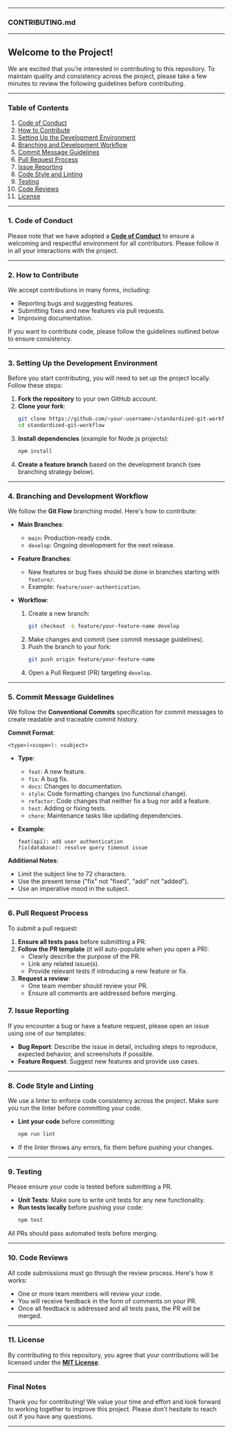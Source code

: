 
---

### **CONTRIBUTING.md**

---

## **Welcome to the Project!**

We are excited that you’re interested in contributing to this repository. To maintain quality and consistency across the project, please take a few minutes to review the following guidelines before contributing.

---

### **Table of Contents**
1. [Code of Conduct](#code-of-conduct)
2. [How to Contribute](#how-to-contribute)
3. [Setting Up the Development Environment](#setting-up-the-development-environment)
4. [Branching and Development Workflow](#branching-and-development-workflow)
5. [Commit Message Guidelines](#commit-message-guidelines)
6. [Pull Request Process](#pull-request-process)
7. [Issue Reporting](#issue-reporting)
8. [Code Style and Linting](#code-style-and-linting)
9. [Testing](#testing)
10. [Code Reviews](#code-reviews)
11. [License](#license)

---

### **1. Code of Conduct**

Please note that we have adopted a **[Code of Conduct](./.github/CODE_OF_CONDUCT.md)** to ensure a welcoming and respectful environment for all contributors. Please follow it in all your interactions with the project.

---

### **2. How to Contribute**

We accept contributions in many forms, including:

- Reporting bugs and suggesting features.
- Submitting fixes and new features via pull requests.
- Improving documentation.
  
If you want to contribute code, please follow the guidelines outlined below to ensure consistency.

---

### **3. Setting Up the Development Environment**

Before you start contributing, you will need to set up the project locally. Follow these steps:

1. **Fork the repository** to your own GitHub account.
2. **Clone your fork**:
   ```bash
   git clone https://github.com/<your-username>/standardized-git-workflow.git
   cd standardized-git-workflow
   ```
3. **Install dependencies** (example for Node.js projects):
   ```bash
   npm install
   ```
4. **Create a feature branch** based on the development branch (see branching strategy below).

---

### **4. Branching and Development Workflow**

We follow the **Git Flow** branching model. Here's how to contribute:

- **Main Branches**:
  - `main`: Production-ready code.
  - `develop`: Ongoing development for the next release.

- **Feature Branches**:
  - New features or bug fixes should be done in branches starting with `feature/`.
  - Example: `feature/user-authentication`.

- **Workflow**:
  1. Create a new branch:
     ```bash
     git checkout -b feature/your-feature-name develop
     ```
  2. Make changes and commit (see commit message guidelines).
  3. Push the branch to your fork:
     ```bash
     git push origin feature/your-feature-name
     ```
  4. Open a Pull Request (PR) targeting `develop`.

---

### **5. Commit Message Guidelines**

We follow the **Conventional Commits** specification for commit messages to create readable and traceable commit history.

**Commit Format**:
```
<type>(<scope>): <subject>
```

- **Type**:
  - `feat`: A new feature.
  - `fix`: A bug fix.
  - `docs`: Changes to documentation.
  - `style`: Code formatting changes (no functional change).
  - `refactor`: Code changes that neither fix a bug nor add a feature.
  - `test`: Adding or fixing tests.
  - `chore`: Maintenance tasks like updating dependencies.
  
- **Example**:
  ```
  feat(api): add user authentication
  fix(database): resolve query timeout issue
  ```

**Additional Notes**:
- Limit the subject line to 72 characters.
- Use the present tense ("fix" not "fixed", "add" not "added").
- Use an imperative mood in the subject.

---

### **6. Pull Request Process**

To submit a pull request:

1. **Ensure all tests pass** before submitting a PR.
2. **Follow the PR template** (it will auto-populate when you open a PR):
   - Clearly describe the purpose of the PR.
   - Link any related issue(s).
   - Provide relevant tests if introducing a new feature or fix.
3. **Request a review**:
   - One team member should review your PR.
   - Ensure all comments are addressed before merging.

### **7. Issue Reporting**

If you encounter a bug or have a feature request, please open an issue using one of our templates:

- **Bug Report**: Describe the issue in detail, including steps to reproduce, expected behavior, and screenshots if possible.
- **Feature Request**: Suggest new features and provide use cases.

---

### **8. Code Style and Linting**

We use a linter to enforce code consistency across the project. Make sure you run the linter before committing your code.

- **Lint your code** before committing:
  ```bash
  npm run lint
  ```
- If the linter throws any errors, fix them before pushing your changes.

---

### **9. Testing**

Please ensure your code is tested before submitting a PR.

- **Unit Tests**: Make sure to write unit tests for any new functionality.
- **Run tests locally** before pushing your code:
  ```bash
  npm test
  ```
  
All PRs should pass automated tests before merging.

---

### **10. Code Reviews**

All code submissions must go through the review process. Here's how it works:

- One or more team members will review your code.
- You will receive feedback in the form of comments on your PR.
- Once all feedback is addressed and all tests pass, the PR will be merged.

---

### **11. License**

By contributing to this repository, you agree that your contributions will be licensed under the **[MIT License](./LICENSE)**.

---

### **Final Notes**

Thank you for contributing! We value your time and effort and look forward to working together to improve this project. Please don’t hesitate to reach out if you have any questions.

---

